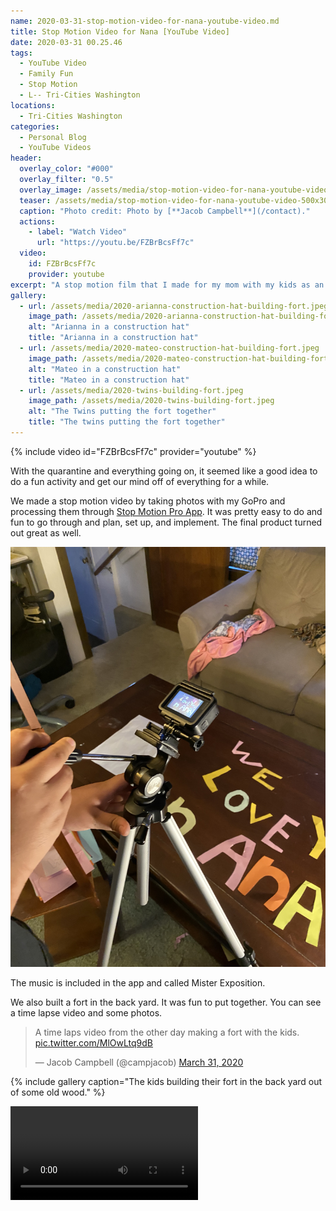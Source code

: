 ```yaml
---
name: 2020-03-31-stop-motion-video-for-nana-youtube-video.md
title: Stop Motion Video for Nana [YouTube Video]
date: 2020-03-31 00.25.46
tags:
  - YouTube Video
  - Family Fun
  - Stop Motion
  - L-- Tri-Cities Washington
locations: 
  - Tri-Cities Washington
categories:
  - Personal Blog
  - YouTube Videos
header:
  overlay_color: "#000"
  overlay_filter: "0.5"
  overlay_image: /assets/media/stop-motion-video-for-nana-youtube-video-1600x800.png
  teaser: /assets/media/stop-motion-video-for-nana-youtube-video-500x300.png
  caption: "Photo credit: Photo by [**Jacob Campbell**](/contact)."
  actions:
    - label: "Watch Video"
      url: "https://youtu.be/FZBrBcsFf7c"
  video:
    id: FZBrBcsFf7c
    provider: youtube
excerpt: "A stop motion film that I made for my mom with my kids as an activity during quarantine."
gallery:
  - url: /assets/media/2020-arianna-construction-hat-building-fort.jpeg
    image_path: /assets/media/2020-arianna-construction-hat-building-fort.jpeg
    alt: "Arianna in a construction hat"
    title: "Arianna in a construction hat"
  - url: /assets/media/2020-mateo-construction-hat-building-fort.jpeg
    image_path: /assets/media/2020-mateo-construction-hat-building-fort.jpeg
    alt: "Mateo in a construction hat"
    title: "Mateo in a construction hat"
  - url: /assets/media/2020-twins-building-fort.jpeg
    image_path: /assets/media/2020-twins-building-fort.jpeg
    alt: "The Twins putting the fort together"
    title: "The twins putting the fort together"
---
```


{% include video id="FZBrBcsFf7c" provider="youtube" %}

With the quarantine and everything going on, it seemed like a good idea to do a fun activity and get our mind off of everything for a while. 

We made a stop motion video by taking photos with my GoPro and processing them through [Stop Motion Pro App](https://www.cateater.com). It was pretty easy to do and fun to go through and plan, set up, and implement. The final product turned out great as well.

![The Set Up for the Stop Motion Video](/assets/media/2020-stop-motion-video-gopro-meta.jpeg)

The music is included in the app and called Mister Exposition.

We also built a fort in the back yard. It was fun to put together. You can see a time lapse video and some photos.

<blockquote class="twitter-tweet"><p lang="en" dir="ltr">A time laps video from the other day making a fort with the kids. <a href="https://t.co/MlOwLtq9dB">pic.twitter.com/MlOwLtq9dB</a></p>&mdash; Jacob Campbell (@campjacob) <a href="https://twitter.com/campjacob/status/1244893874448822272?ref_src=twsrc%5Etfw">March 31, 2020</a></blockquote> <script async src="https://platform.twitter.com/widgets.js" charset="utf-8"></script>

{% include gallery caption="The kids building their fort in the back yard out of some old wood." %}

<video controls="controls" src="/assets/media/2020-inside-the-fort-snapchat.MP4">
    Your browser does not support the HTML5 Video element.
</video>